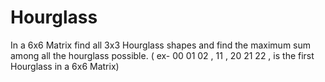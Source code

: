 # Hourglass
In a 6x6 Matrix find all 3x3 Hourglass shapes and find the maximum sum among all the hourglass possible. ( ex- 00 01 02 , 11 , 20 21 22 ,  is the first Hourglass in a 6x6 Matrix)

